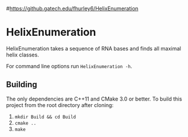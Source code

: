 #https://github.gatech.edu/fhurley6/HelixEnumeration
# HelixEnumeration

HelixEnumeration takes a sequence of RNA bases and finds all maximal helix 
classes.

For command line options run `HelixEnumeration -h`.

## Building

The only dependencies are C++11 and CMake 3.0 or better. To build this project from the root directory after cloning:

1. `mkdir Build && cd Build`
1. `cmake ..`
1. `make`

